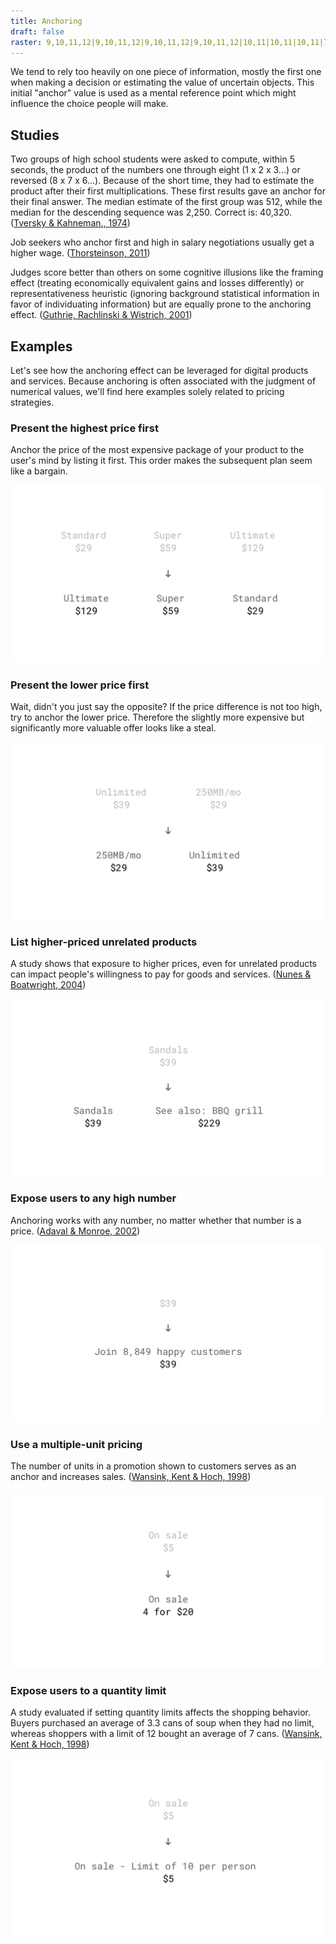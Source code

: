 ```yaml
---
title: Anchoring
draft: false
raster: 9,10,11,12|9,10,11,12|9,10,11,12|9,10,11,12|10,11|10,11|10,11|7,8,9,10,11,12,13,14|10,11|10,11|10,11|10,11|10,11|10,11|2,10,11,19|2,3,4,5,9,10,11,12,16,17,18,19|3,4,5,6,7,8,9,10,11,12,13,14,15,16,17,18|5,6,7,8,9,10,11,12,13,14,15,16|7,8,9,10,11,12,13,14|9,10,11,12
---
```


We tend to rely too heavily on one piece of information, mostly the first one when making a decision or estimating the value of uncertain objects. This initial "anchor" value is used as a mental reference point which might influence the choice people will make.


## Studies

Two groups of high school students were asked to compute, within 5 seconds, the product of the numbers one through eight (1 x 2 x 3...) or reversed (8 x 7 x 6...).  Because of the short time, they had to estimate the product after their first multiplications. These first results gave an anchor for their final answer. The median estimate of the first group was 512, while the median for the descending sequence was 2,250. Correct is: 40,320. ([Tversky & Kahneman., 1974](http://science.sciencemag.org/content/185/4157/1124))

Job seekers who anchor first and high in salary negotiations usually get a higher wage. ([Thorsteinson, 2011](http://onlinelibrary.wiley.com/doi/10.1111/j.1559-1816.2011.00779.x/abstract))

Judges score better than others on some cognitive illusions like the framing effect (treating economically equivalent gains and losses differently) or representativeness heuristic (ignoring background statistical information in favor of individuating information) but are equally prone to the anchoring effect. ([Guthrie, Rachlinski & Wistrich, 2001](https://papers.ssrn.com/sol3/papers.cfm?abstract_id=257634))


## Examples

Let's see how the anchoring effect can be leveraged for digital products and services. Because anchoring is often associated with the judgment of numerical values, we'll find here examples solely related to pricing strategies.


### Present the highest price first

Anchor the price of the most expensive package of your product to the user's mind by listing it first. This order makes the subsequent plan seem like a bargain.

![](01-highest-price-first.png)


### Present the lower price first

Wait, didn't you just say the opposite? If the price difference is not too high, try to anchor the lower price. Therefore the slightly more expensive but significantly more valuable offer looks like a steal.

![](02-lowest-price-first.png)


### List higher-priced unrelated products

A study shows that exposure to higher prices, even for unrelated products can impact people's willingness to pay for goods and services. ([Nunes & Boatwright, 2004](https://msbfile03.usc.edu/digitalmeasures/jnunes/intellcont/Incidental%20Prices-1.pdf))

![](03-exposure-to-unrelated-products.png)


### Expose users to any high number

Anchoring works with any number, no matter whether that number is a price. ([Adaval & Monroe, 2002](http://www.jstor.org/stable/10.1086/338212?seq=1#page_scan_tab_contents))

![](04-any-high-number.png)


### Use a multiple-unit pricing

The number of units in a promotion shown to customers serves as an anchor and increases sales. ([Wansink, Kent & Hoch, 1998](http://foodpsychology.cornell.edu/sites/default/files/unmanaged_files/Anchoring-JMR-1998.pdf))

![](05-multiple-unit-pricing.png)


### Expose users to a quantity limit

A study evaluated if setting quantity limits affects the shopping behavior. Buyers purchased an average of 3.3 cans of soup when they had no limit, whereas shoppers with a limit of 12 bought an average of 7 cans. ([Wansink, Kent & Hoch, 1998](http://foodpsychology.cornell.edu/sites/default/files/unmanaged_files/Anchoring-JMR-1998.pdf))

![](06-quantity-limit.png)